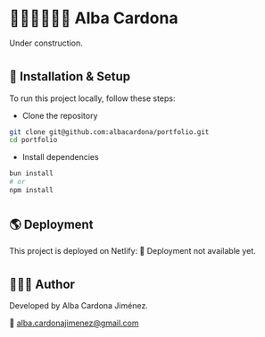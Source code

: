 # 👩🏻‍💻🐱🐱🐱 Alba Cardona

Under construction.

#
## 🚀 **Installation & Setup**

To run this project locally, follow these steps:

- Clone the repository
```bash
git clone git@github.com:albacardona/portfolio.git
cd portfolio
```

- Install dependencies
```bash
bun install
# or
npm install
```

#
## 🌎 **Deployment**

This project is deployed on Netlify:
🔗 Deployment not available yet.

#
## 👩🏻‍💻 **Author**

Developed by Alba Cardona Jiménez.

📧 alba.cardonajimenez@gmail.com
